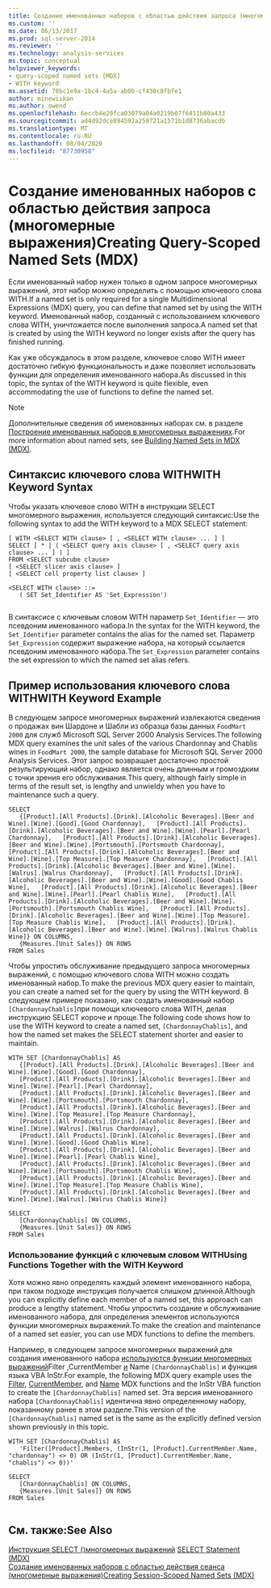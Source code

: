 ```yaml
---
title: Создание именованных наборов с областью действия запроса (многомерные выражения) | Документация Майкрософт
ms.custom: ''
ms.date: 06/13/2017
ms.prod: sql-server-2014
ms.reviewer: ''
ms.technology: analysis-services
ms.topic: conceptual
helpviewer_keywords:
- query-scoped named sets [MDX]
- WITH keyword
ms.assetid: 78bc1e9a-1bc4-4a5a-ab0b-cf430c8fbfe1
author: minewiskan
ms.author: owend
ms.openlocfilehash: 6eccb4e20fca03079a04a0219b07f6411b80a433
ms.sourcegitcommit: ad4d92dce894592a259721a1571b1d8736abacdb
ms.translationtype: MT
ms.contentlocale: ru-RU
ms.lasthandoff: 08/04/2020
ms.locfileid: "87730958"
---
```

# <a name="creating-query-scoped-named-sets-mdx"></a><span data-ttu-id="56672-102">Создание именованных наборов с областью действия запроса (многомерные выражения)</span><span class="sxs-lookup"><span data-stu-id="56672-102">Creating Query-Scoped Named Sets (MDX)</span></span>
  <span data-ttu-id="56672-103">Если именованный набор нужен только в одном запросе многомерных выражений, этот набор можно определить с помощью ключевого слова WITH.</span><span class="sxs-lookup"><span data-stu-id="56672-103">If a named set is only required for a single Multidimensional Expressions (MDX) query, you can define that named set by using the WITH keyword.</span></span> <span data-ttu-id="56672-104">Именованный набор, созданный с использованием ключевого слова WITH, уничтожается после выполнения запроса.</span><span class="sxs-lookup"><span data-stu-id="56672-104">A named set that is created by using the WITH keyword no longer exists after the query has finished running.</span></span>  
  
 <span data-ttu-id="56672-105">Как уже обсуждалось в этом разделе, ключевое слово WITH имеет достаточно гибкую функциональность и даже позволяет использовать функции для определения именованного набора.</span><span class="sxs-lookup"><span data-stu-id="56672-105">As discussed in this topic, the syntax of the WITH keyword is quite flexible, even accommodating the use of functions to define the named set.</span></span>  
  
> [!NOTE]  
>  <span data-ttu-id="56672-106">Дополнительные сведения об именованных наборах см. в разделе [Построение именованных наборов в многомерных выражениях](mdx-named-sets-building-named-sets.md).</span><span class="sxs-lookup"><span data-stu-id="56672-106">For more information about named sets, see [Building Named Sets in MDX &#40;MDX&#41;](mdx-named-sets-building-named-sets.md).</span></span>  
  
## <a name="with-keyword-syntax"></a><span data-ttu-id="56672-107">Синтаксис ключевого слова WITH</span><span class="sxs-lookup"><span data-stu-id="56672-107">WITH Keyword Syntax</span></span>  
 <span data-ttu-id="56672-108">Чтобы указать ключевое слово WITH в инструкции SELECT многомерного выражения, используется следующий синтаксис:</span><span class="sxs-lookup"><span data-stu-id="56672-108">Use the following syntax to add the WITH keyword to a MDX SELECT statement:</span></span>  
  
```  
[ WITH <SELECT WITH clause> [ , <SELECT WITH clause> ... ] ]   
SELECT [ * | ( <SELECT query axis clause> [ , <SELECT query axis clause> ... ] ) ]  
FROM <SELECT subcube clause>   
[ <SELECT slicer axis clause> ]  
[ <SELECT cell property list clause> ]  
  
<SELECT WITH clause> ::=  
   ( SET Set_Identifier AS 'Set_Expression')  
  
```  
  
 <span data-ttu-id="56672-109">В синтаксисе с ключевым словом WITH параметр `Set_Identifier` — это псевдоним именованного набора.</span><span class="sxs-lookup"><span data-stu-id="56672-109">In the syntax for the WITH keyword, the `Set_Identifier` parameter contains the alias for the named set.</span></span> <span data-ttu-id="56672-110">Параметр `Set_Expression` содержит выражение набора, на который ссылается псевдоним именованного набора.</span><span class="sxs-lookup"><span data-stu-id="56672-110">The `Set_Expression` parameter contains the set expression to which the named set alias refers.</span></span>  
  
## <a name="with-keyword-example"></a><span data-ttu-id="56672-111">Пример использования ключевого слова WITH</span><span class="sxs-lookup"><span data-stu-id="56672-111">WITH Keyword Example</span></span>  
 <span data-ttu-id="56672-112">В следующем запросе многомерных выражений извлекаются сведения о продажах вин Шардоне и Шабли из образца базы данных `FoodMart 2000` для служб Microsoft SQL Server 2000 Analysis Services.</span><span class="sxs-lookup"><span data-stu-id="56672-112">The following MDX query examines the unit sales of the various Chardonnay and Chablis wines in `FoodMart 2000`, the sample database for Microsoft SQL Server 2000 Analysis Services.</span></span> <span data-ttu-id="56672-113">Этот запрос возвращает достаточно простой результирующий набор, однако является очень длинным и громоздким с точки зрения его обслуживания.</span><span class="sxs-lookup"><span data-stu-id="56672-113">This query, although fairly simple in terms of the result set, is lengthy and unwieldy when you have to maintenance such a query.</span></span>  
  
```  
SELECT  
   {[Product].[All Products].[Drink].[Alcoholic Beverages].[Beer and Wine].[Wine].[Good].[Good Chardonnay],   [Product].[All Products].[Drink].[Alcoholic Beverages].[Beer and Wine].[Wine].[Pearl].[Pearl Chardonnay],   [Product].[All Products].[Drink].[Alcoholic Beverages].[Beer and Wine].[Wine].[Portsmouth].[Portsmouth Chardonnay],   [Product].[All Products].[Drink].[Alcoholic Beverages].[Beer and Wine].[Wine].[Top Measure].[Top Measure Chardonnay],   [Product].[All Products].[Drink].[Alcoholic Beverages].[Beer and Wine].[Wine].[Walrus].[Walrus Chardonnay],   [Product].[All Products].[Drink].[Alcoholic Beverages].[Beer and Wine].[Wine].[Good].[Good Chablis Wine],   [Product].[All Products].[Drink].[Alcoholic Beverages].[Beer and Wine].[Wine].[Pearl].[Pearl Chablis Wine],   [Product].[All Products].[Drink].[Alcoholic Beverages].[Beer and Wine].[Wine].[Portsmouth].[Portsmouth Chablis Wine],   [Product].[All Products].[Drink].[Alcoholic Beverages].[Beer and Wine].[Wine].[Top Measure].[Top Measure Chablis Wine],   [Product].[All Products].[Drink].[Alcoholic Beverages].[Beer and Wine].[Wine].[Walrus].[Walrus Chablis Wine]} ON COLUMNS,  
   {Measures.[Unit Sales]} ON ROWS  
FROM Sales  
```  
  
 <span data-ttu-id="56672-114">Чтобы упростить обслуживание предыдущего запроса многомерных выражений, с помощью ключевого слова WITH можно создать именованный набор.</span><span class="sxs-lookup"><span data-stu-id="56672-114">To make the previous MDX query easier to maintain, you can create a named set for the query by using the WITH keyword.</span></span> <span data-ttu-id="56672-115">В следующем примере показано, как создать именованный набор `[ChardonnayChablis]`при помощи ключевого слова WITH, делая инструкцию SELECT короче и проще.</span><span class="sxs-lookup"><span data-stu-id="56672-115">The following code shows how to use the WITH keyword to create a named set, `[ChardonnayChablis]`, and how the named set makes the SELECT statement shorter and easier to maintain.</span></span>  
  
```  
WITH SET [ChardonnayChablis] AS  
   {[Product].[All Products].[Drink].[Alcoholic Beverages].[Beer and Wine].[Wine].[Good].[Good Chardonnay],  
   [Product].[All Products].[Drink].[Alcoholic Beverages].[Beer and Wine].[Wine].[Pearl].[Pearl Chardonnay],  
   [Product].[All Products].[Drink].[Alcoholic Beverages].[Beer and Wine].[Wine].[Portsmouth].[Portsmouth Chardonnay],  
   [Product].[All Products].[Drink].[Alcoholic Beverages].[Beer and Wine].[Wine].[Top Measure].[Top Measure Chardonnay],  
   [Product].[All Products].[Drink].[Alcoholic Beverages].[Beer and Wine].[Wine].[Walrus].[Walrus Chardonnay],  
   [Product].[All Products].[Drink].[Alcoholic Beverages].[Beer and Wine].[Wine].[Good].[Good Chablis Wine],  
   [Product].[All Products].[Drink].[Alcoholic Beverages].[Beer and Wine].[Wine].[Pearl].[Pearl Chablis Wine],  
   [Product].[All Products].[Drink].[Alcoholic Beverages].[Beer and Wine].[Wine].[Portsmouth].[Portsmouth Chablis Wine],  
   [Product].[All Products].[Drink].[Alcoholic Beverages].[Beer and Wine].[Wine].[Top Measure].[Top Measure Chablis Wine],  
   [Product].[All Products].[Drink].[Alcoholic Beverages].[Beer and Wine].[Wine].[Walrus].[Walrus Chablis Wine]}  
  
SELECT  
   [ChardonnayChablis] ON COLUMNS,  
   {Measures.[Unit Sales]} ON ROWS  
FROM Sales  
```  
  
### <a name="using-functions-together-with-the-with-keyword"></a><span data-ttu-id="56672-116">Использование функций с ключевым словом WITH</span><span class="sxs-lookup"><span data-stu-id="56672-116">Using Functions Together with the WITH Keyword</span></span>  
 <span data-ttu-id="56672-117">Хотя можно явно определять каждый элемент именованного набора, при таком подходе инструкция получается слишком длинной.</span><span class="sxs-lookup"><span data-stu-id="56672-117">Although you can explicitly define each member of a named set, this approach can produce a lengthy statement.</span></span> <span data-ttu-id="56672-118">Чтобы упростить создание и обслуживание именованного набора, для определения элементов используются функции многомерных выражений.</span><span class="sxs-lookup"><span data-stu-id="56672-118">To make the creation and maintenance of a named set easier, you can use MDX functions to define the members.</span></span>  
  
 <span data-ttu-id="56672-119">Например, в следующем запросе многомерных выражений для создания именованного набора [используются функции многомерных выражений](/sql/mdx/filter-mdx)Filter [,](/sql/mdx/current-mdx)CurrentMember [и](/sql/mdx/members-string-mdx) Name `[ChardonnayChablis]` и функция языка VBA InStr.</span><span class="sxs-lookup"><span data-stu-id="56672-119">For example, the following MDX query example uses the [Filter](/sql/mdx/filter-mdx), [CurrentMember](/sql/mdx/current-mdx), and [Name](/sql/mdx/members-string-mdx) MDX functions and the InStr VBA function to create the `[ChardonnayChablis]` named set.</span></span> <span data-ttu-id="56672-120">Эта версия именованного набора `[ChardonnayChablis]` идентична явно определенному набору, показанному ранее в этом разделе.</span><span class="sxs-lookup"><span data-stu-id="56672-120">This version of the `[ChardonnayChablis]` named set is the same as the explicitly defined version shown previously in this topic.</span></span>  
  
```  
WITH SET [ChardonnayChablis] AS  
   'Filter([Product].Members, (InStr(1, [Product].CurrentMember.Name, "chardonnay") <> 0) OR (InStr(1, [Product].CurrentMember.Name, "chablis") <> 0))'  
  
SELECT  
   [ChardonnayChablis] ON COLUMNS,  
   {Measures.[Unit Sales]} ON ROWS  
FROM Sales  
  
```  
  
## <a name="see-also"></a><span data-ttu-id="56672-121">См. также:</span><span class="sxs-lookup"><span data-stu-id="56672-121">See Also</span></span>  
 <span data-ttu-id="56672-122">[Инструкция SELECT &#40;&#41;многомерных выражений](/sql/mdx/mdx-data-manipulation-select) </span><span class="sxs-lookup"><span data-stu-id="56672-122">[SELECT Statement &#40;MDX&#41;](/sql/mdx/mdx-data-manipulation-select) </span></span>  
 [<span data-ttu-id="56672-123">Создание именованных наборов с областью действия сеанса (многомерные выражения)</span><span class="sxs-lookup"><span data-stu-id="56672-123">Creating Session-Scoped Named Sets &#40;MDX&#41;</span></span>](mdx-named-sets-creating-session-scoped-named-sets.md)  
  
  
